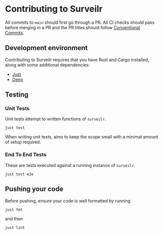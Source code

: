 # Contributing to Surveilr

All commits to `main` should first go through a PR. All CI checks should pass
before merging in a PR and the PR titles should follow
[Conventional Commits](https://www.conventionalcommits.org/en/v1.0.0/).

## Development environment

Contributing to Surveilr requires that you have Rust and Cargo installed, along with
some additional dependencies:

- [Just](https://just.systems/man/en/chapter_1.html)
- [Deno](https://docs.deno.com/runtime/manual/getting_started/installation)
  
## Testing

### Unit Tests

Unit tests attempt to written functions of `surveilr`.

```shell
just test
```

When writing unit tests, aims to keep the scope small with a minimal amount of
setup required.

### End To End Tests

These are tests executed against a running instance of `surveilr`.

```shell
just test-e2e
```

## Pushing your code

Before pushing, ensure your code is well formatted by running

```shell
just fmt
```

and then

```shell
just lint
```
